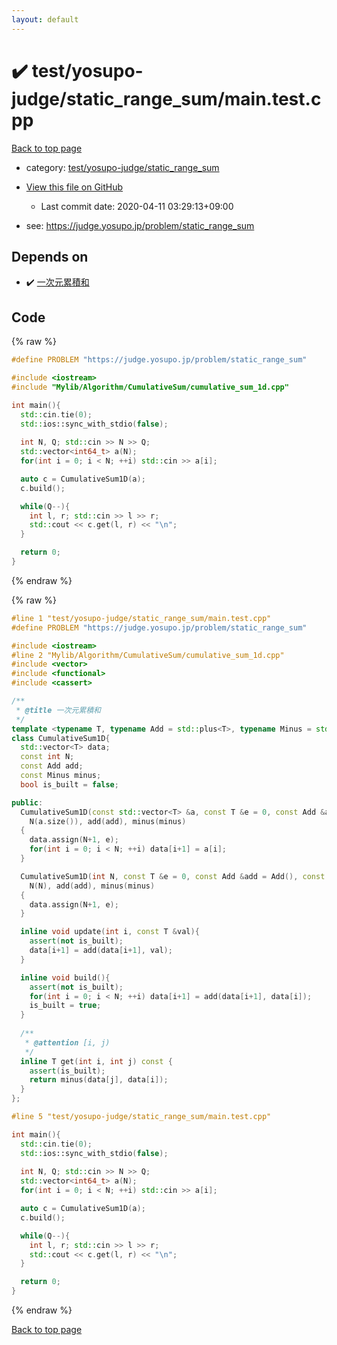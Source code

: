 ```yaml
---
layout: default
---
```


<!-- mathjax config similar to math.stackexchange -->
<script type="text/javascript" async
  src="https://cdnjs.cloudflare.com/ajax/libs/mathjax/2.7.5/MathJax.js?config=TeX-MML-AM_CHTML">
</script>
<script type="text/x-mathjax-config">
  MathJax.Hub.Config({
    TeX: { equationNumbers: { autoNumber: "AMS" }},
    tex2jax: {
      inlineMath: [ ['$','$'] ],
      processEscapes: true
    },
    "HTML-CSS": { matchFontHeight: false },
    displayAlign: "left",
    displayIndent: "2em"
  });
</script>

<script type="text/javascript" src="https://cdnjs.cloudflare.com/ajax/libs/jquery/3.4.1/jquery.min.js"></script>
<script src="https://cdn.jsdelivr.net/npm/jquery-balloon-js@1.1.2/jquery.balloon.min.js" integrity="sha256-ZEYs9VrgAeNuPvs15E39OsyOJaIkXEEt10fzxJ20+2I=" crossorigin="anonymous"></script>
<script type="text/javascript" src="../../../../assets/js/copy-button.js"></script>
<link rel="stylesheet" href="../../../../assets/css/copy-button.css" />


# :heavy_check_mark: test/yosupo-judge/static_range_sum/main.test.cpp

<a href="../../../../index.html">Back to top page</a>

* category: <a href="../../../../index.html#e057ba653ff4e1918cbb7491bf73d8e0">test/yosupo-judge/static_range_sum</a>
* <a href="{{ site.github.repository_url }}/blob/master/test/yosupo-judge/static_range_sum/main.test.cpp">View this file on GitHub</a>
    - Last commit date: 2020-04-11 03:29:13+09:00


* see: <a href="https://judge.yosupo.jp/problem/static_range_sum">https://judge.yosupo.jp/problem/static_range_sum</a>


## Depends on

* :heavy_check_mark: <a href="../../../../library/Mylib/Algorithm/CumulativeSum/cumulative_sum_1d.cpp.html">一次元累積和</a>


## Code

<a id="unbundled"></a>
{% raw %}
```cpp
#define PROBLEM "https://judge.yosupo.jp/problem/static_range_sum"

#include <iostream>
#include "Mylib/Algorithm/CumulativeSum/cumulative_sum_1d.cpp"

int main(){
  std::cin.tie(0);
  std::ios::sync_with_stdio(false);
  
  int N, Q; std::cin >> N >> Q;
  std::vector<int64_t> a(N);
  for(int i = 0; i < N; ++i) std::cin >> a[i];

  auto c = CumulativeSum1D(a);
  c.build();

  while(Q--){
    int l, r; std::cin >> l >> r;
    std::cout << c.get(l, r) << "\n";
  }

  return 0;
}

```
{% endraw %}

<a id="bundled"></a>
{% raw %}
```cpp
#line 1 "test/yosupo-judge/static_range_sum/main.test.cpp"
#define PROBLEM "https://judge.yosupo.jp/problem/static_range_sum"

#include <iostream>
#line 2 "Mylib/Algorithm/CumulativeSum/cumulative_sum_1d.cpp"
#include <vector>
#include <functional>
#include <cassert>

/**
 * @title 一次元累積和
 */
template <typename T, typename Add = std::plus<T>, typename Minus = std::minus<T>>
class CumulativeSum1D{
  std::vector<T> data;
  const int N;
  const Add add;
  const Minus minus;
  bool is_built = false;

public:
  CumulativeSum1D(const std::vector<T> &a, const T &e = 0, const Add &add = Add(), const Minus &minus = Minus()):
    N(a.size()), add(add), minus(minus)
  {
    data.assign(N+1, e);
    for(int i = 0; i < N; ++i) data[i+1] = a[i];
  }

  CumulativeSum1D(int N, const T &e = 0, const Add &add = Add(), const Minus &minus = Minus()):
    N(N), add(add), minus(minus)
  {
    data.assign(N+1, e);
  }

  inline void update(int i, const T &val){
    assert(not is_built);
    data[i+1] = add(data[i+1], val);
  }

  inline void build(){
    assert(not is_built);
    for(int i = 0; i < N; ++i) data[i+1] = add(data[i+1], data[i]);
    is_built = true;
  }
  
  /**
   * @attention [i, j)
   */
  inline T get(int i, int j) const {
    assert(is_built);
    return minus(data[j], data[i]);
  }
};

#line 5 "test/yosupo-judge/static_range_sum/main.test.cpp"

int main(){
  std::cin.tie(0);
  std::ios::sync_with_stdio(false);
  
  int N, Q; std::cin >> N >> Q;
  std::vector<int64_t> a(N);
  for(int i = 0; i < N; ++i) std::cin >> a[i];

  auto c = CumulativeSum1D(a);
  c.build();

  while(Q--){
    int l, r; std::cin >> l >> r;
    std::cout << c.get(l, r) << "\n";
  }

  return 0;
}

```
{% endraw %}

<a href="../../../../index.html">Back to top page</a>

